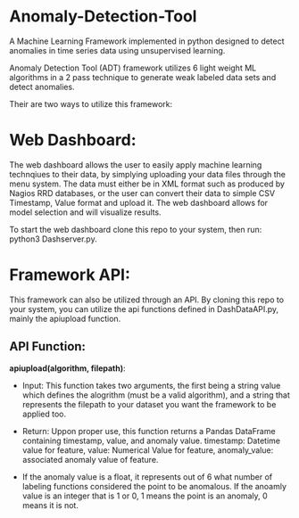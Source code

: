 # Anomaly-Detection-Tool
 A Machine Learning Framework implemented in python designed to detect anomalies in time series data using unsupervised learning.

 Anomaly Detection Tool (ADT) framework utilizes 6 light weight ML algorithms in a 2 pass technique to generate weak labeled data sets and detect anomalies.

 Their are two ways to utilize this framework:

# Web Dashboard:
The web dashboard allows the user to easily apply machine learning technqiues to their data, by simplying uploading your data files through the menu system. The data must either be in XML format such as produced by Nagios RRD databases, or the user can convert their data to simple CSV Timestamp, Value format and upload it. The web dashboard allows for model selection and will visualize results.

To start the web dashboard clone this repo to your system, then run:
    python3 Dashserver.py.

# Framework API:
This framework can also be utilized through an API. By cloning this repo to your system, you can utilize the api functions defined in DashDataAPI.py, mainly the apiupload function. 
    
## API Function:

**apiupload(algorithm, filepath)**:
- Input: This function takes two arguments, the first being a string value which defines the alogrithm (must be a valid algorithm), and a string that represents the filepath to your dataset you want the framework to be applied too.

- Return: Uppon proper use, this function returns a Pandas DataFrame containing timestamp, value, and anomaly value. timestamp: Datetime value for feature, value: Numerical Value for feature, anomaly_value: associated anomaly value of feature.

- If the anomaly value is a float, it represents out of 6 what number of labeling functions considered the point to be anomalous. If the anoamly value is an integer that is 1 or 0, 1 means the point is an anomaly, 0 means it is not.

